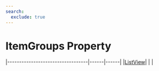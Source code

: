 ```yaml
---
search:
  exclude: true
---
```


<h1 class="heading"><span class="name">ItemGroups Property</span></h1>

|----------------------------------|------|------|
|[ListView](../objects/listview.md)|&nbsp;|&nbsp;|
